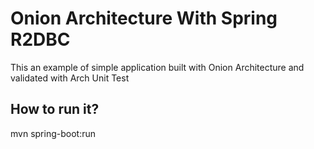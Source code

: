 # Onion Architecture With Spring R2DBC
This an example of simple application built with Onion Architecture and validated with Arch Unit Test

## How to run it?

mvn spring-boot:run



